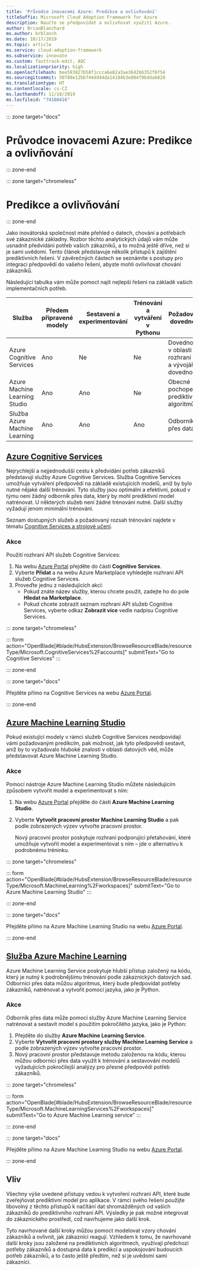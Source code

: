 ```yaml
---
title: 'Průvodce inovacemi Azure: Predikce a ovlivňování'
titleSuffix: Microsoft Cloud Adoption Framework for Azure
description: Naučte se předpovídat a ovlivňovat využití Azure.
author: BrianBlanchard
ms.author: brblanch
ms.date: 10/17/2019
ms.topic: article
ms.service: cloud-adoption-framework
ms.subservice: innovate
ms.custom: fasttrack-edit, AQC
ms.localizationpriority: high
ms.openlocfilehash: bee593827b58f1ccca6e82a3ae36d2b6352f0754
ms.sourcegitcommit: 50788e12bb744dd44da14184b3e884f9bddab828
ms.translationtype: HT
ms.contentlocale: cs-CZ
ms.lasthandoff: 11/18/2019
ms.locfileid: "74160416"
---
```

::: zone target="docs"

# <a name="azure-innovation-guide-predict-and-influence"></a>Průvodce inovacemi Azure: Predikce a ovlivňování

::: zone-end

::: zone target="chromeless"

# <a name="predict-and-influence"></a>Predikce a ovlivňování

::: zone-end

Jako inovátorská společnost máte přehled o datech, chování a potřebách své zákaznické základny. Rozbor těchto analytických údajů vám může usnadnit předvídání potřeb vašich zákazníků, a to možná ještě dříve, než si je sami uvědomí. Tento článek představuje několik přístupů k zajištění prediktivních řešení. V závěrečných částech se seznámíte s postupy pro integraci předpovědí do vašeho řešení, abyste mohli ovlivňovat chování zákazníků.

Následující tabulka vám může pomoct najít nejlepší řešení na základě vašich implementačních potřeb.

|Služba  |Předem připravené modely  |Sestavení a experimentování  |Trénování a vytváření v Pythonu|Požadované dovednosti|
|---------|---------|---------|---------|---------|
|Azure Cognitive Services|Ano|Ne|Ne|Dovednosti v oblasti rozhraní API a vývojářské dovednosti|
|Azure Machine Learning Studio|Ano|Ano|Ne|Obecné pochopení prediktivních algoritmů|
|Služba Azure Machine Learning|Ano|Ano|Ano|Odborník přes data|

## <a name="azure-cognitive-servicestabcognitiveservices"></a>[Azure Cognitive Services](#tab/CognitiveServices)

Nejrychlejší a nejjednodušší cestu k předvídání potřeb zákazníků představují služby Azure Cognitive Services. Služba Cognitive Services umožňuje vytváření předpovědí na základě existujících modelů, aniž by bylo nutné nějaké další trénování. Tyto služby jsou optimální a efektivní, pokud v týmu není žádný odborník přes data, který by mohl prediktivní model natrénovat. U některých služeb není žádné trénování nutné. Další služby vyžadují jenom minimální trénování.

Seznam dostupných služeb a požadovaný rozsah trénování najdete v tématu [Cognitive Services a strojové učení](https://docs.microsoft.com/azure/cognitive-services/cognitive-services-and-machine-learning#service-requirements-for-the-data-model).

### <a name="action"></a>Akce

Použití rozhraní API služeb Cognitive Services:

1. Na webu [Azure Portal](https://portal.azure.com/#blade/HubsExtension/BrowseResourceBlade/resourceType/Microsoft.CognitiveServices%2Faccounts) přejděte do části **Cognitive Services**.
2. Vyberte **Přidat** a na webu Azure Marketplace vyhledejte rozhraní API služeb Cognitive Services.
3. Proveďte jednu z následujících akcí:
   - Pokud znáte název služby, kterou chcete použít, zadejte ho do pole **Hledat na Marketplace**.
   - Pokud chcete zobrazit seznam rozhraní API služeb Cognitive Services, vyberte odkaz **Zobrazit více** vedle nadpisu Cognitive Services.

::: zone target="chromeless"

<!-- markdownlint-disable DOCSMD001 -->

::: form action="OpenBlade[#blade/HubsExtension/BrowseResourceBlade/resourceType/Microsoft.CognitiveServices%2Faccounts]" submitText="Go to Cognitive Services" :::

<!-- markdownlint-enable DOCSMD001 -->

::: zone-end

::: zone target="docs"

Přejděte přímo na Cognitive Services na webu [Azure Portal](https://portal.azure.com/#blade/HubsExtension/BrowseResourceBlade/resourceType/Microsoft.CognitiveServices%2Faccounts).

::: zone-end

## <a name="azure-machine-learning-studiotabmachinelearningstudio"></a>[Azure Machine Learning Studio](#tab/MachineLearningStudio)

Pokud existující modely v rámci služeb Cognitive Services neodpovídají vámi požadovaným predikcím, pak možnost, jak tyto předpovědi sestavit, aniž by to vyžadovalo hluboké znalosti v oblasti datových věd, může představovat Azure Machine Learning Studio.

<!-- markdownlint-disable MD024 -->

### <a name="action"></a>Akce

Pomocí nástroje Azure Machine Learning Studio můžete následujícím způsobem vytvořit model a experimentovat s ním:

1. Na webu [Azure Portal](https://portal.azure.com/#blade/HubsExtension/BrowseResourceBlade/resourceType/Microsoft.MachineLearning%2Fworkspaces) přejděte do části **Azure Machine Learning Studio**.
2. Vyberte **Vytvořit pracovní prostor Machine Learning Studio** a pak podle zobrazených výzev vytvořte pracovní prostor.

   Nový pracovní prostor poskytuje rozhraní podporující přetahování, které umožňuje vytvořit model a experimentovat s ním – jde o alternativu k podrobnému tréninku.

::: zone target="chromeless"

<!-- markdownlint-disable DOCSMD001 -->

::: form action="OpenBlade[#blade/HubsExtension/BrowseResourceBlade/resourceType/Microsoft.MachineLearning%2Fworkspaces]" submitText="Go to Azure Machine Learning Studio" :::

<!-- markdownlint-enable DOCSMD001 -->

::: zone-end

::: zone target="docs"

Přejděte přímo na Azure Machine Learning Studio na webu [Azure Portal](https://portal.azure.com/#blade/HubsExtension/BrowseResourceBlade/resourceType/Microsoft.MachineLearning%2Fworkspaces).

::: zone-end

## <a name="azure-machine-learning-servicetabmachinelearningservice"></a>[Služba Azure Machine Learning](#tab/MachineLearningService)

Azure Machine Learning Service poskytuje hlubší přístup založený na kódu, který je nutný k podrobnějšímu trénování podle zákaznických datových sad. Odborníci přes data můžou algoritmus, který bude předpovídat potřeby zákazníků, natrénovat a vytvořit pomocí jazyka, jako je Python.

### <a name="action"></a>Akce

Odborník přes data může pomocí služby Azure Machine Learning Service natrénovat a sestavit model s použitím pokročilého jazyka, jako je Python:

1. Přejděte do služby **Azure Machine Learning Service**.
2. Vyberte **Vytvořit pracovní prostory služby Machine Learning Service** a podle zobrazených výzev vytvořte pracovní prostor.
3. Nový pracovní prostor představuje metodu založenou na kódu, kterou můžou odborníci přes data využít k trénování a sestavování modelů vyžadujících pokročilejší analýzy pro přesné předpovědi potřeb zákazníků.

::: zone target="chromeless"

<!-- markdownlint-disable DOCSMD001 -->

::: form action="OpenBlade[#blade/HubsExtension/BrowseResourceBlade/resourceType/Microsoft.MachineLearningServices%2Fworkspaces]" submitText="Go to Azure Machine Learning service" :::

<!-- markdownlint-enable DOCSMD001 -->

::: zone-end

::: zone target="docs"

Přejděte přímo na Azure Machine Learning Studio na webu [Azure Portal](https://portal.azure.com/#blade/HubsExtension/BrowseResourceBlade/resourceType/Microsoft.MachineLearningServices%2Fworkspaces).

::: zone-end

## <a name="influence"></a>Vliv

Všechny výše uvedené přístupy vedou k vytvoření rozhraní API, které bude zveřejňovat prediktivní model pro aplikace. V rámci svého řešení použijte libovolný z těchto přístupů k načítání dat shromážděných od vašich zákazníků do prediktivního rozhraní API. Výsledky je pak možné integrovat do zákaznického prostředí, což navrhujeme jako další krok.

Tyto navrhované další kroky můžou pomoct modelovat vzory chování zákazníků a ovlivnit, jak zákazníci reagují. Vzhledem k tomu, že navrhované další kroky jsou založené na prediktivních algoritmech, využívají předchozí potřeby zákazníků a dostupná data k predikci a uspokojování budoucích potřeb zákazníků, a to často ještě předtím, než si je uvědomí sami zákazníci.
